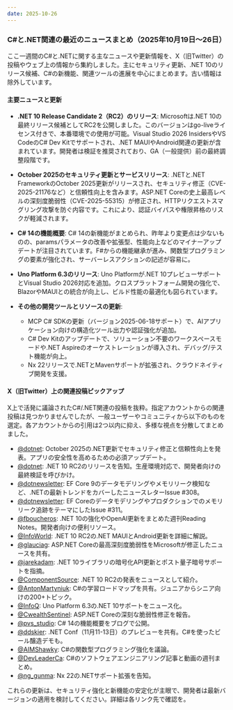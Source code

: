 ```yaml
---
date: 2025-10-26
---
```


### C#と.NET関連の最近のニュースまとめ（2025年10月19日〜26日）

ここ一週間のC#と.NETに関する主なニュースや更新情報を、X（旧Twitter）の投稿やウェブ上の情報から集約しました。主にセキュリティ更新、.NET 10のリリース候補、C#の新機能、関連ツールの進展を中心にまとめます。古い情報は除外しています。

#### 主要ニュースと更新
- **.NET 10 Release Candidate 2（RC2）のリリース**: Microsoftは.NET 10の最終リリース候補としてRC2を公開しました。このバージョンはgo-liveライセンス付きで、本番環境での使用が可能。Visual Studio 2026 InsidersやVS CodeのC# Dev Kitでサポートされ、.NET MAUIやAndroid関連の更新が含まれています。開発者は検証を推奨されており、GA（一般提供）前の最終調整段階です。

- **October 2025のセキュリティ更新とサービスリリース**: .NETと.NET FrameworkのOctober 2025更新がリリースされ、セキュリティ修正（CVE-2025-21176など）と信頼性向上を含みます。ASP.NET Coreの史上最高レベルの深刻度脆弱性（CVE-2025-55315）が修正され、HTTPリクエストスマグリング攻撃を防ぐ内容です。これにより、認証バイパスや権限昇格のリスクが軽減されます。

- **C# 14の機能概要**: C# 14の新機能がまとめられ、昨年より変更点は少ないものの、paramsパラメータの改善や拡張型、性能向上などのマイナーアップデートが注目されています。F#からの機能継承が進み、関数型プログラミングの要素が強化され、サーバーレスアクションの記述が容易に。

- **Uno Platform 6.3のリリース**: Uno Platformが.NET 10プレビューサポートとVisual Studio 2026対応を追加。クロスプラットフォーム開発の強化で、BlazorやMAUIとの統合が向上し、ビルド性能の最適化も図られています。

- **その他の開発ツールとリソースの更新**:
  - MCP C# SDKの更新（バージョン2025-06-18サポート）で、AIアプリケーション向けの構造化ツール出力や認証強化が追加。
  - C# Dev Kitのアップデートで、ソリューション不要のワークスペースモードや.NET Aspireのオーケストレーションが導入され、デバッグ/テスト機能が向上。
  - Nx 22リリースで.NETとMavenサポートが拡張され、クラウドネイティブ開発を支援。

#### X（旧Twitter）上の関連投稿ピックアップ
X上で活発に議論されたC#/.NET関連の投稿を抜粋。指定アカウントからの関連投稿は見つかりませんでしたが、一般ユーザーやコミュニティから以下のものを選定。各アカウントからの引用は2つ以内に抑え、多様な視点を分散してまとめました。

- [@dotnet](https://x.com/dotnet/status/1981095717985714387): October 2025の.NET更新でセキュリティ修正と信頼性向上を発表。アプリの安全性を高めるための必須アップデート。
- [@dotnet](https://x.com/dotnet/status/1981037836846387357): .NET 10 RC2のリリースを告知。生産環境対応で、開発者向けの最終検証を呼びかけ。
- [@dotnewsletter](https://x.com/dotnewsletter/status/1980594897150439576): EF Core 9のデータモデリングやメモリリーク検知など、.NETの最新トレンドをカバーしたニュースレターIssue #308。
- [@dotnewsletter](https://x.com/dotnewsletter/status/1981688081259319581): EF Coreのデータモデリングやプロダクションでのメモリリーク追跡をテーマにしたIssue #311。
- [@fboucheros](https://x.com/fboucheros/status/1980234440854167957): .NET 10の強化やOpenAI更新をまとめた週刊Reading Notes。開発者向けの便利リソース。
- [@InfoWorld](https://x.com/InfoWorld/status/1980773369537585448): .NET 10 RC2の.NET MAUIとAndroid更新を詳細に解説。
- [@glauciag](https://x.com/glauciag/status/1980014995317428718): ASP.NET Coreの最高深刻度脆弱性をMicrosoftが修正したニュースを共有。
- [@jarekadam](https://x.com/jarekadam/status/1981635412398387553): .NET 10ライブラリの暗号化API更新とポスト量子暗号サポートを指摘。
- [@ComponentSource](https://x.com/ComponentSource/status/1981387926014742575): .NET 10 RC2の発表をニュースとして紹介。
- [@AntonMartyniuk](https://x.com/AntonMartyniuk/status/1980521710995595576): C#の学習ロードマップを共有。ジュニアからシニア向けの200+トピック。
- [@InfoQ](https://x.com/InfoQ/status/1980560323297046580): Uno Platform 6.3の.NET 10サポートをニュース化。
- [@CwealthSentinel](https://x.com/CwealthSentinel/status/1980300986821345415): ASP.NET Coreの深刻な脆弱性修正を報告。
- [@pvs_studio](https://x.com/pvs_studio/status/1980938874340937768): C# 14の機能概要をブログで公開。
- [@ddskier](https://x.com/ddskier/status/1981399897828983240): .NET Conf（11月11-13日）のプレビューを共有。C#を使ったビール醸造デモも。
- [@AIMShawky](https://x.com/AIMShawky/status/1981719482130170353): C#の関数型プログラミング強化を議論。
- [@DevLeaderCa](https://x.com/DevLeaderCa/status/1981958448804671857): C#のソフトウェアエンジニアリング記事と動画の週刊まとめ。
- [@ng_gunma](https://x.com/ng_gunma/status/1981726519031410985): Nx 22の.NETサポート拡張を告知。

これらの更新は、セキュリティ強化と新機能の安定化が主眼で、開発者は最新バージョンの適用を検討してください。詳細は各リンク先で確認を。